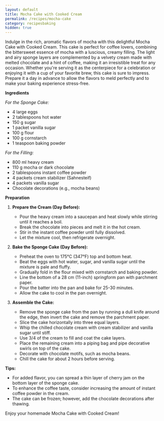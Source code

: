 ```yaml
---
layout: default
title: Mocha Cake with Cooked Cream
permalink: /recipes/mocha-cake
category: recipesbaking
hidden: true
---
```

Indulge in the rich, aromatic flavors of mocha with this delightful Mocha Cake with Cooked Cream. This cake is perfect for coffee lovers, combining the bittersweet essence of mocha with a luscious, creamy filling. The light and airy sponge layers are complemented by a velvety cream made with melted chocolate and a hint of coffee, making it an irresistible treat for any occasion. Whether you're serving it as the centerpiece for a celebration or enjoying it with a cup of your favorite brew, this cake is sure to impress. Prepare it a day in advance to allow the flavors to meld perfectly and to make your baking experience stress-free.

**Ingredients**

*For the Sponge Cake:*

- 4 large eggs
- 2 tablespoons hot water
- 150 g sugar
- 1 packet vanilla sugar
- 100 g flour
- 100 g cornstarch
- 1 teaspoon baking powder

*For the Filling:*

- 800 ml heavy cream
- 110 g mocha or dark chocolate
- 2 tablespoons instant coffee powder
- 4 packets cream stabilizer (Sahnesteif)
- 4 packets vanilla sugar
- Chocolate decorations (e.g., mocha beans)

**Preparation**

1. **Prepare the Cream (Day Before):**
   - Pour the heavy cream into a saucepan and heat slowly while stirring until it reaches a boil.
   - Break the chocolate into pieces and melt it in the hot cream.
   - Stir in the instant coffee powder until fully dissolved.
   - Let the mixture cool, then refrigerate overnight.

2. **Bake the Sponge Cake (Day Before):**
   - Preheat the oven to 175°C (347°F) top and bottom heat.
   - Beat the eggs with hot water, sugar, and vanilla sugar until the mixture is pale and fluffy.
   - Gradually fold in the flour mixed with cornstarch and baking powder.
   - Line the bottom of a 28 cm (11-inch) springform pan with parchment paper.
   - Pour the batter into the pan and bake for 25-30 minutes.
   - Allow the cake to cool in the pan overnight.

3. **Assemble the Cake:**
   - Remove the sponge cake from the pan by running a dull knife around the edge, then invert the cake and remove the parchment paper.
   - Slice the cake horizontally into three equal layers.
   - Whip the chilled chocolate cream with cream stabilizer and vanilla sugar until stiff.
   - Use 3/4 of the cream to fill and coat the cake layers.
   - Place the remaining cream into a piping bag and pipe decorative swirls on top of the cake.
   - Decorate with chocolate motifs, such as mocha beans.
   - Chill the cake for about 2 hours before serving.

**Tips:**

- For added flavor, you can spread a thin layer of cherry jam on the bottom layer of the sponge cake.
- To enhance the coffee taste, consider increasing the amount of instant coffee powder in the cream.
- The cake can be frozen; however, add the chocolate decorations after thawing.

Enjoy your homemade Mocha Cake with Cooked Cream!
